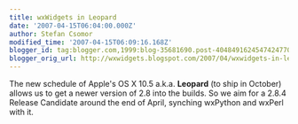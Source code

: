 ```yaml
---
title: wxWidgets in Leopard
date: '2007-04-15T06:04:00.000Z'
author: Stefan Csomor
modified_time: '2007-04-15T06:09:16.168Z'
blogger_id: tag:blogger.com,1999:blog-35681690.post-4048491624547424770
blogger_orig_url: http://wxwidgets.blogspot.com/2007/04/wxwidgets-in-leopard.html
---
```


The new schedule of Apple's OS X 10.5 a.k.a. **Leopard** (to ship in October)
allows us to get a newer version of 2.8 into the builds. So we aim for a 2.8.4
Release Candidate around the end of April, synching wxPython and wxPerl with it.
